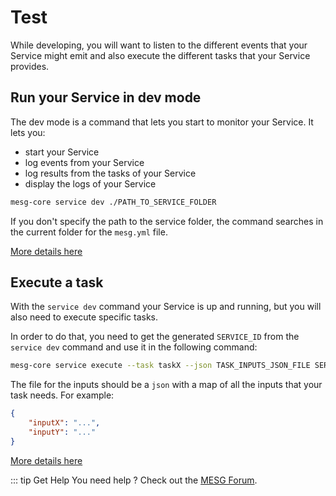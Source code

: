 # Test

While developing, you will want to listen to the different events that your Service might emit and also execute the different tasks that your Service provides.

## Run your Service in dev mode

The dev mode is a command that lets you start to monitor your Service. It lets you:
- start your Service
- log events from your Service
- log results from the tasks of your Service
- display the logs of your Service

```bash
mesg-core service dev ./PATH_TO_SERVICE_FOLDER
```

If you don't specify the path to the service folder, the command searches in the current folder for the `mesg.yml` file.

[More details here](/cli/mesg-core_service_dev.md)

## Execute a task

With the `service dev` command your Service is up and running, but you will also need to execute specific tasks.

In order to do that, you need to get the generated `SERVICE_ID` from the `service dev` command and use it in the following command:

```bash
mesg-core service execute --task taskX --json TASK_INPUTS_JSON_FILE SERVICE_ID
```

The file for the inputs should be a `json` with a map of all the inputs that your task needs. For example:

```json
{
    "inputX": "...",
    "inputY": "..."
}
```

[More details here](/cli/mesg-core_service_execute.md)

::: tip Get Help
You need help ? Check out the <a href="https://forum.mesg.com" target="_blank">MESG Forum</a>.
